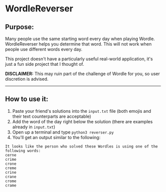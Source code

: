 # WordleReverser

## Purpose:
Many people use the same starting word every day when playing Wordle. WordleReverser helps you determine that word. This will not work when people use different words every day.

This project doesn't have a particularly useful real-world application, it's just a fun side project that I thought of.

**DISCLAIMER:** This may ruin part of the challenge of Wordle for you, so user discretion is advised.

---

## How to use it:
1. Paste your friend's solutions into the `input.txt` file (both emojis and their text counterparts are acceptable)
2. Add the word of the day right below the solution (there are examples already in `input.txt`)
3. Open up a terminal and type `python3 reverser.py`
4. You'll get an output similar to the following:
```
It looks like the person who solved these Wordles is using one of the following words:
cerne
crime
crone
creme
crine
crane
crome
crame
```
